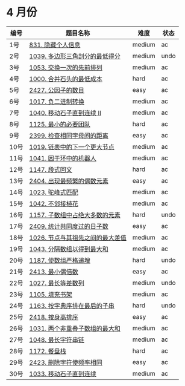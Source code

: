 # 4 月份

**编号**|**题目名称**|**难度**|**状态**
--------|------------|--------|--------
1号|[831. 隐藏个人信息](./第1题%20831.%20隐藏个人信息)|medium|ac
2号|[1039. 多边形三角剖分的最低得分](./第2题%201039.%20多边形三角剖分的最低得分)|medium|undo
3号|[1053. 交换一次的先前排列](./第3题%201053.%20交换一次的先前排列)|medium|ac
4号|[1000. 合并石头的最低成本](./第4题%201000.%20合并石头的最低成本)|hard|ac
5号|[2427. 公因子的数目](./第5题%202427.%20公因子的数目)|easy|ac
6号|[1017. 负二进制转换](./第6题%201017.%20负二进制转换)|medium|ac
7号|[1040. 移动石子直到连续 II](./第7题%201040.%20移动石子直到连续%20II)|medium|ac
8号|[1125. 最小的必要团队](./第8题%2011125.%20最小的必要团队)|hard|ac
9号|[2399. 检查相同字母间的距离](./第9题%202399.%20检查相同字母间的距离)|easy|ac
10号|[1019. 链表中的下一个更大节点](./第10题%201019.%20链表中的下一个更大节点)|medium|ac
11号|[1041. 困于环中的机器人](./第11题%201041.%20困于环中的机器人)|medium|ac
12号|[1147. 段式回文](./第12题%201147.%20段式回文)|hard|ac
13号|[2404. 出现最频繁的偶数元素](./第13题%202404.%20出现最频繁的偶数元素)|easy|ac
14号|[1023. 驼峰式匹配](./第14题%201023.%20驼峰式匹配)|medium|ac
15号|[1042. 不邻接植花](./第15题%201042.%20不邻接植花)|medium|ac
16号|[1157. 子数组中占绝大多数的元素](./第16题%201157.%20子数组中占绝大多数的元素)|hard|undo
17号|[2409. 统计共同度过的日子数](./第17题%202409.%20统计共同度过的日子数)|easy|ac
18号|[1026. 节点与其祖先之间的最大差值](./第18题%201026.%20节点与其祖先之间的最大差值)|medium|ac
19号|[1043. 分隔数组以得到最大和](./第19题%201043.%20分隔数组以得到最大和)|medium|ac
20号|[1187. 使数组严格递增](./第20题%201187.%20使数组严格递增)|hard|undo
21号|[2413. 最小偶倍数](./第21题%202413.%20最小偶倍数)|easy|ac
22号|[1027. 最长等差数列](./第22题%201027.%20最长等差数列)|medium|undo
23号|[1105. 填充书架](./第23题%201105.%20填充书架)|medium|ac
24号|[1163. 按字典序排在最后的子串](./第24题%201187.%20按字典序排在最后的子串)|hard|undo
25号|[2418. 按身高排序](./第25题%202418.%20按身高排序)|easy|ac
26号|[1031. 两个非重叠子数组的最大和](./第26题%201031.%20两个非重叠子数组的最大和)|medium|ac
27号|[1048. 最长字符串链](./第27题%201048.%20最长字符串链)|medium|ac
28号|[1172. 餐盘栈](./第28题%201172.%20餐盘栈)|hard|ac
29号|[2423. 删除字符使频率相同](./第29题%202423.%20删除字符使频率相同)|easy|ac
30号|[1033. 移动石子直到连续](./第30题%201033.%20移动石子直到连续)|medium|ac
